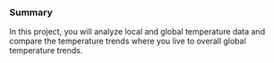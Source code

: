 ### Summary

In this project, you will analyze local and global temperature data and compare the temperature trends where you live to overall global temperature trends.

